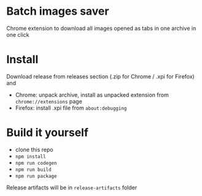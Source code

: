 # Batch images saver

Chrome extension to download all images opened as tabs in one archive in one click

# Install

Download release from releases section (.zip for Chrome / .xpi for Firefox) and
- Chrome: unpack archive, install as unpacked extension from `chrome://extensions` page
- Firefox: install .xpi file from `about:debugging`

# Build it yourself

- clone this repo
- `npm install`
- `npm run codegen`
- `npm run build`
- `npm run package`

Release artifacts will be in `release-artifacts` folder

